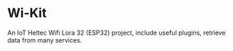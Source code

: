# Wi-Kit
An IoT Heltec Wifi Lora 32 (ESP32) project, include useful plugins, retrieve data from many services.
